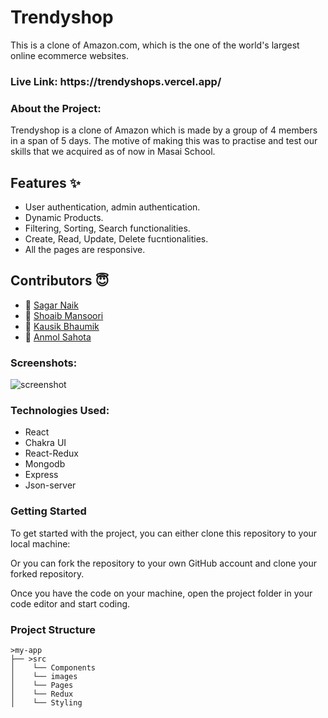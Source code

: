 <h1>Trendyshop</h1>

This is a clone of Amazon.com, which is the one of the world's largest online ecommerce websites.

<h3>Live Link: https://trendyshops.vercel.app/</h3> 


<h3>About the Project:</h3>
Trendyshop is a clone of Amazon which is made by a group of 4 members in a span of 5 days. The motive of making this was to practise and test our skills that we acquired as of now in Masai School. 


## Features ✨

- User authentication, admin authentication.
- Dynamic Products.
- Filtering, Sorting, Search functionalities.
- Create, Read, Update, Delete fucntionalities.
- All the pages are responsive.

## Contributors  😇


- 👤 [Sagar Naik](https://github.com/SagarN21)
- 👤 [Shoaib Mansoori](https://github.com/Shoaib20-1998)
- 👤 [Kausik Bhaumik](https://github.com/Loki343)
- 👤 [Anmol Sahota](https://github.com/AnmolSahota)



           
<h3>Screenshots:</h3>
<img src="/Front_End/myapp/src/images/TrendyshopRead.PNG" alt="screenshot" /> 

<h3>Technologies Used:</h3>
<ul>
        <li>React</li>
        <li>Chakra UI</li>
        <li>React-Redux</li>
        <li>Mongodb</li>
        <li>Express</li>
        <li>Json-server</li>
</ul>


<h3>Getting Started</h3>
To get started with the project, you can either clone this repository to your local machine:

Or you can fork the repository to your own GitHub account and clone your forked repository.

Once you have the code on your machine, open the project folder in your code editor and start coding.

<h3>Project Structure</h3>

    >my-app
    ├── >src
    │    └── Components
    │    └── images
    │    └── Pages
    │    └── Redux
    │    └── Styling  


